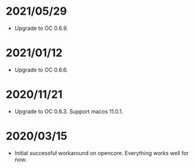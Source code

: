 # 2021/05/29
* Upgrade to OC 0.6.9.

# 2021/01/12
* Upgrade to OC 0.6.6.

# 2020/11/21
* Upgrade to OC 0.6.3. Support macos 11.0.1.

# 2020/03/15
* Initial successful workaround on opencore. Everything works well for now.
